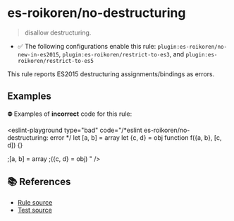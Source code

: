 # es-roikoren/no-destructuring
> disallow destructuring.

- ✅ The following configurations enable this rule: `plugin:es-roikoren/no-new-in-es2015`, `plugin:es-roikoren/restrict-to-es3`, and `plugin:es-roikoren/restrict-to-es5`

This rule reports ES2015 destructuring assignments/bindings as errors.

## Examples

⛔ Examples of **incorrect** code for this rule:

<eslint-playground type="bad" code="/*eslint es-roikoren/no-destructuring: error */
let [a, b] = array
let {c, d} = obj
function f({a, b}, [c, d]) {}

;[a, b] = array
;({c, d} = obj)
" />

## 📚 References

- [Rule source](https://github.com/roikoren755/eslint-plugin-es/blob/v0.0.0/src/rules/no-destructuring.ts)
- [Test source](https://github.com/roikoren755/eslint-plugin-es/blob/v0.0.0/tests/src/rules/no-destructuring.ts)

